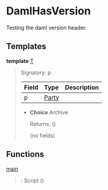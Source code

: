 # <a name="module-damlhasversion-92471"></a>DamlHasVersion

Testing the daml version header.

## Templates

<a name="type-damlhasversion-t-3992"></a>**template** [T](#type-damlhasversion-t-3992)

> Signatory: p
>
> | Field                                                                                   | Type                                                                                    | Description |
> | :-------------------------------------------------------------------------------------- | :-------------------------------------------------------------------------------------- | :---------- |
> | p                                                                                       | [Party](https://docs.daml.com/daml/stdlib/Prelude.html#type-da-internal-lf-party-57932) |  |
>
> * **Choice** Archive
>
>   Returns: ()
>
>   (no fields)

## Functions

<a name="function-damlhasversion-main-19130"></a>[main](#function-damlhasversion-main-19130)

> : Script ()

